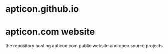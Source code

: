 # apticon.github.io
# apticon.com website

the repository hosting apticon.com public website and open source projects
